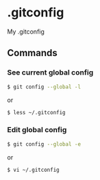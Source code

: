 # .gitconfig
My .gitconfig

## Commands
### See current global config
```sh
$ git config --global -l
```

or

```sh
$ less ~/.gitconfig
```

### Edit global config
```sh
$ git config --global -e
```

or

```sh
$ vi ~/.gitconfig
```
